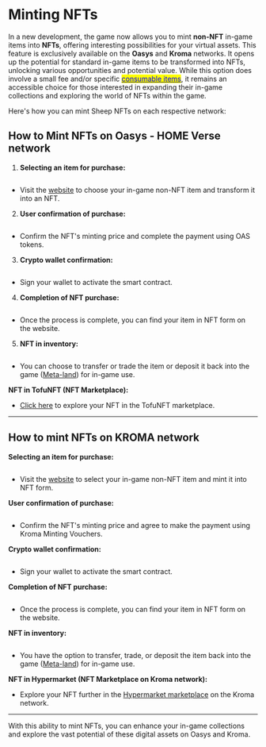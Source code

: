 # Minting NFTs

In a new development, the game now allows you to mint **non-NFT** in-game items into **NFTs**, offering interesting possibilities for your virtual assets. This feature is exclusively available on the **Oasys** and **Kroma** networks. It opens up the potential for standard in-game items to be transformed into NFTs, unlocking various opportunities and potential value. While this option does involve a small fee and/or specific [<mark style="color:blue;">consumable items</mark>](../../gameplay/consumable-items.md), it remains an accessible choice for those interested in expanding their in-game collections and exploring the world of NFTs within the game.



Here's how you can mint Sheep NFTs on each respective network:

##

## **How to Mint NFTs on Oasys - HOME Verse network**

1. **Selecting an item for purchase:**

<figure><img src="../../.gitbook/assets/Untitled (10).png" alt=""><figcaption></figcaption></figure>

* Visit the [website](https://sheepfarm.io/inventory) to choose your in-game non-NFT item and transform it into an NFT.



2. **User confirmation of purchase:**

<figure><img src="../../.gitbook/assets/Untitled (11).png" alt=""><figcaption></figcaption></figure>

* Confirm the NFT's minting price and complete the payment using OAS tokens.



3. **Crypto wallet confirmation:**

<figure><img src="../../.gitbook/assets/Untitled (12).png" alt=""><figcaption></figcaption></figure>

* Sign your wallet to activate the smart contract.



4. **Completion of NFT purchase:**

<figure><img src="../../.gitbook/assets/Untitled (13).png" alt=""><figcaption></figcaption></figure>

* Once the process is complete, you can find your item in NFT form on the website.



5. **NFT in inventory:**

<figure><img src="../../.gitbook/assets/Untitled (14).png" alt=""><figcaption></figcaption></figure>

* You can choose to transfer or trade the item or deposit it back into the game ([Meta-land](../real-world-and-meta-land.md)) for in-game use.



**NFT in TofuNFT (NFT Marketplace):**

* [Click here](https://tofunft.com/nft/home-verse/0x4dCB42439557194745Cc0C79fB58f5416DC68eB5/730872) to explore your NFT in the TofuNFT marketplace.



***



## How to mint NFTs on KROMA network

**Selecting an item for purchase:**

<figure><img src="../../.gitbook/assets/Untitled (10) (1).png" alt=""><figcaption></figcaption></figure>

* Visit the [website](https://sheepfarm.io/inventory) to select your in-game non-NFT item and mint it into NFT form.



**User confirmation of purchase:**

<figure><img src="../../.gitbook/assets/Untitled (11) (1) (1).png" alt=""><figcaption></figcaption></figure>

* Confirm the NFT's minting price and agree to make the payment using Kroma Minting Vouchers.



**Crypto wallet confirmation:**

<figure><img src="../../.gitbook/assets/Untitled (12) (2).png" alt=""><figcaption></figcaption></figure>

* Sign your wallet to activate the smart contract.



**Completion of NFT purchase:**

<figure><img src="../../.gitbook/assets/Untitled_(13).png" alt=""><figcaption></figcaption></figure>

* Once the process is complete, you can find your item in NFT form on the website.



**NFT in inventory:**

<figure><img src="../../.gitbook/assets/Untitled (14) (1) (1).png" alt=""><figcaption></figcaption></figure>

* You have the option to transfer, trade, or deposit the item back into the game ([Meta-land](../real-world-and-meta-land.md)) for in-game use.



**NFT in Hypermarket (NFT Marketplace on Kroma network):**

* Explore your NFT further in the [Hypermarket marketplace](https://hypermarket.gg/collection/sheepfarm\_kroma?filter%5Bsort%5D=P\_L\_H\&filter%5Bcurrency%5D=WETH\&viewType=Items\&itemType=All) on the Kroma network.



***



With this ability to mint NFTs, you can enhance your in-game collections and explore the vast potential of these digital assets on Oasys and Kroma.

